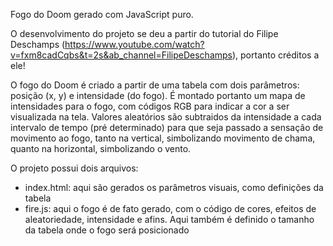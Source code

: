 Fogo do Doom gerado com JavaScript puro.

O desenvolvimento do projeto se deu a partir do tutorial do Filipe Deschamps (https://www.youtube.com/watch?v=fxm8cadCqbs&t=2s&ab_channel=FilipeDeschamps), portanto créditos a ele!

O fogo do Doom é criado a partir de uma tabela com dois parâmetros: posição (x, y) e intensidade (do fogo). É montado portanto um mapa de intensidades para o fogo, com códigos RGB para indicar a cor a ser visualizada na tela. Valores aleatórios são subtraidos da intensidade a cada intervalo de tempo (pré determinado) para que seja passado a sensação de movimento ao fogo, tanto na vertical, simbolizando movimento de chama, quanto na horizontal, simbolizando o vento. 

O projeto possui dois arquivos:
- index.html: aqui são gerados os parâmetros visuais, como definições da tabela
- fire.js: aqui o fogo é de fato gerado, com o código de cores, efeitos de aleatoriedade, intensidade e afins. Aqui também é definido o tamanho da tabela onde o fogo será posicionado